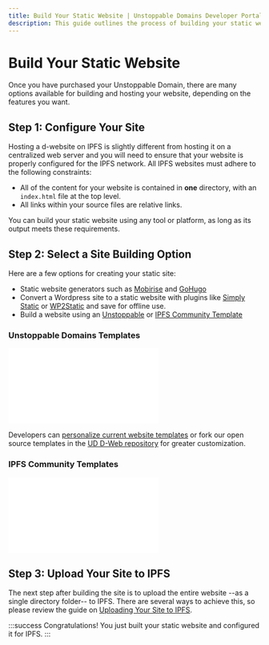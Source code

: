 ```yaml
---
title: Build Your Static Website | Unstoppable Domains Developer Portal
description: This guide outlines the process of building your static website and configuring it to work with the IPFS protocol.
---
```


# Build Your Static Website

Once you have purchased your Unstoppable Domain, there are many options available for building and hosting your website, depending on the features you want.

## Step 1: Configure Your Site

Hosting a d-website on IPFS is slightly different from hosting it on a centralized web server and you will need to ensure that your website is properly configured for the IPFS network. All IPFS websites must adhere to the following constraints:

- All of the content for your website is contained in **one** directory, with an `index.html` file at the top level.
- All links within your source files are relative links.

You can build your static website using any tool or platform, as long as its output meets these requirements.

## Step 2: Select a Site Building Option

Here are a few options for creating your static site:

- Static website generators such as [Mobirise](http://mobirise.com) and [GoHugo](https://gohugo.io)
- Convert a Wordpress site to a static website with plugins like [Simply Static](https://wordpress.org/plugins/simply-static) or [WP2Static](https://wp2static.com) and save for offline use.
- Build a website using an [Unstoppable](#unstoppable-domains-templates) or [IPFS Community Template](#ipfs-community-templates)

### Unstoppable Domains Templates

<embed src="/snippets/_ud-templates.md" />

Developers can [personalize current website templates](https://support.unstoppabledomains.com/support/solutions/articles/48001184627-personalize-our-templates) or fork our open source templates in the [UD D-Web repository](https://github.com/unstoppabledomains/decentralized-websites) for greater customization.

### IPFS Community Templates

<embed src="/snippets/_community-templates.md" />

## Step 3: Upload Your Site to IPFS

The next step after building the site is to upload the entire website --as a single directory folder-- to IPFS. There are several ways to achieve this, so please review the guide on [Uploading Your Site to IPFS](upload-ipfs.md).

:::success Congratulations!
You just built your static website and configured it for IPFS.
:::

